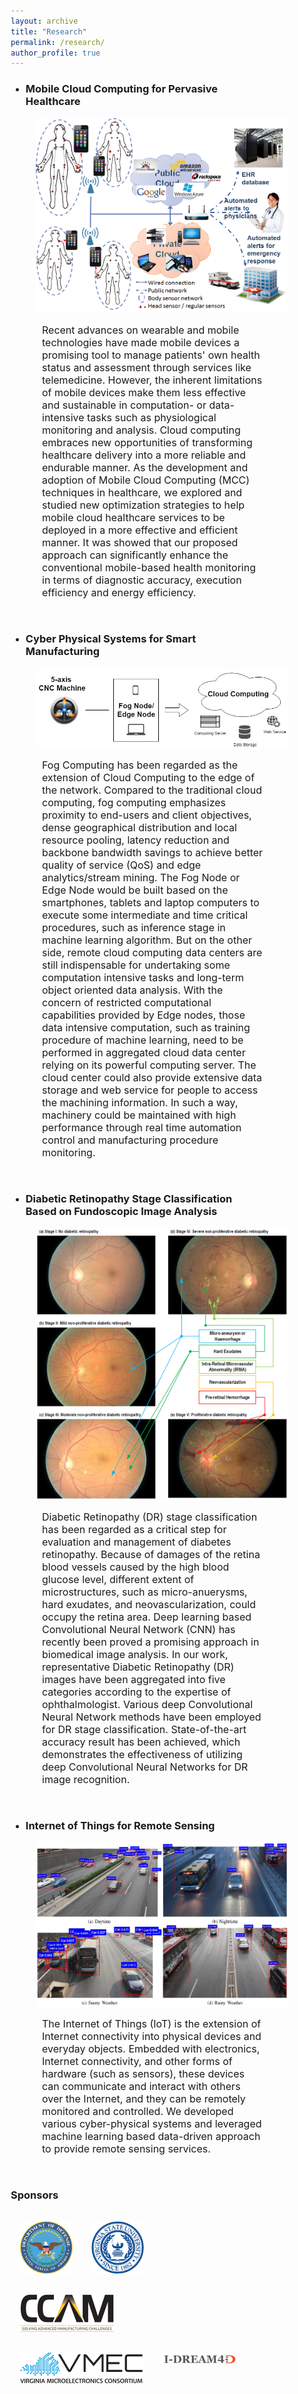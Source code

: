 ```yaml
---
layout: archive
title: "Research"
permalink: /research/
author_profile: true
---
```


<style>
p.ex1 {
  margin-left: 50px;
}

div {
  hyphens: auto;
}

* {
  box-sizing: border-box;
}

.column {
  float: left;
  padding: 15px;
}

/* Clearfix (clear floats) */
.row::after {
  content: "";
  clear: both;
  display: table;
}

</style>

* ### Mobile Cloud Computing for Pervasive Healthcare

<img src="/images/MCC_Health.png" alt="Mobile Cloud Computing for Pervasive Healthcare" hspace="40">

<div><p class="ex1"><font size="3">Recent advances on wearable and mobile technologies have made 
mobile devices a promising tool to manage patients' own health status and assessment 
through services like telemedicine. However, the inherent limitations 
of mobile devices make them less effective and sustainable in computation- or data-intensive 
tasks such as physiological monitoring and analysis. Cloud computing embraces new opportunities 
of transforming healthcare delivery into a more reliable and endurable manner. As the development and 
adoption of Mobile Cloud Computing (MCC) techniques in healthcare, 
we explored and studied new optimization strategies to help mobile cloud healthcare services to be deployed in a more effective and efficient manner. 
It was showed that our proposed approach can 
significantly enhance the conventional mobile-based health monitoring 
in terms of diagnostic accuracy, execution efficiency and energy efficiency.</font></p></div>

<br>

* ### Cyber Physical Systems for Smart Manufacturing

<img src="/images/SmartManufacturing.jpg" alt="Cyber Physical Systems for Smart Manufacturing" hspace="40">

<div><p class="ex1"><font size="3">Fog Computing has been regarded as the extension of Cloud Computing to the edge of the network. 
Compared to the traditional cloud computing, fog computing emphasizes proximity to end-users and client objectives, 
dense geographical distribution and local resource pooling, latency reduction and backbone bandwidth savings to achieve 
better quality of service (QoS) and edge analytics/stream mining. The Fog Node or Edge Node would be built based on the smartphones, 
tablets and laptop computers to execute some intermediate and time critical procedures, such as inference stage in machine learning algorithm. 
But on the other side, remote cloud computing data centers are still indispensable for undertaking some computation intensive tasks 
and long-term object oriented data analysis. With the concern of restricted computational capabilities provided by Edge nodes, 
those data intensive computation, such as training procedure of machine learning, need to be performed in aggregated cloud data center relying on its powerful 
computing server. The cloud center could also provide extensive data storage and web service for people to access the machining information. 
In such a way, machinery could be maintained with high performance through real time automation control and manufacturing procedure monitoring.</font></p></div>

<br>

* ### Diabetic Retinopathy Stage Classification Based on Fundoscopic Image Analysis

<img src="/images/DR.png" alt="Diabetic Retinopathy Stage Classification" hspace="40">

<div><p class="ex1"><font size="3">Diabetic Retinopathy (DR) stage classification has been regarded as a critical step for evaluation and management of diabetes retinopathy. 
Because of damages of the retina blood vessels caused by the high blood glucose level, different extent of microstructures, 
such as micro-anuerysms, hard exudates, and neovascularization, could occupy the retina area. Deep learning based 
Convolutional Neural Network (CNN) has recently been proved a promising approach in biomedical image analysis. 
In our work, representative Diabetic Retinopathy (DR) images have been aggregated into five categories according 
to the expertise of ophthalmologist. Various deep Convolutional Neural Network methods have been employed 
for DR stage classification. State-of-the-art accuracy result has been achieved, 
which demonstrates the effectiveness of utilizing deep Convolutional Neural Networks for DR image recognition.</font></p></div>

<br>

* ### Internet of Things for Remote Sensing

<img src="/images/IoT.png" alt="Internet of Things for Remote Sensing" hspace="40">

<div><p class="ex1"><font size="3">The Internet of Things (IoT) is the extension of Internet connectivity into physical devices and everyday objects. 
Embedded with electronics, Internet connectivity, and other forms of hardware (such as sensors), these devices can communicate and interact 
with others over the Internet, and they can be remotely monitored and controlled. We developed various cyber-physical systems and leveraged machine learning based
data-driven approach to provide remote sensing services.</font></p></div>

<br>

<h3>Sponsors</h3>

<div class="row">
  <div class="column">
    <img src="/images/United_States_Department_of_Defense_Seal.svg.png" alt="US Department of Defense" style="width:84px;height:84px;">
  </div>
  <div class="column">
    <img src="/images/VSU.png" alt="Virginia State University" style="width:84px;height:84px;">
  </div>
  <div class="column">
    <img src="/images/ccam.png" alt="CCAM" style="width:150px;height:60px;">
  </div>
  <div class="column">
    <img src="/images/VMEC.png" alt="VMEC" style="width:196px;height:49px;">
  </div>
  <div class="column">
    <img src="/images/idream4d.png" alt="IDREAM4D Consortium" style="width:124px;height:21px;">
  </div>
</div>
